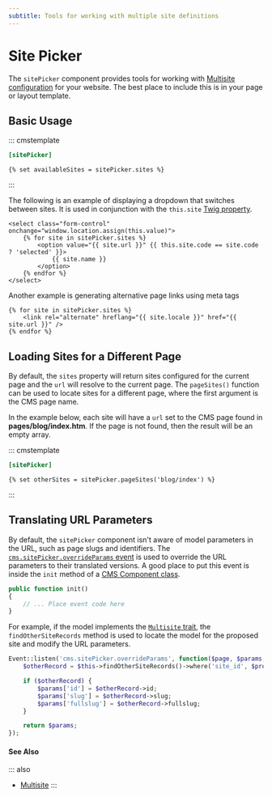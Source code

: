 ```yaml
---
subtitle: Tools for working with multiple site definitions
---
```

# Site Picker

The `sitePicker` component provides tools for working with [Multisite configuration](../resources/multisite.md) for your website. The best place to include this is in your page or layout template.

## Basic Usage

::: cmstemplate
```ini
[sitePicker]
```
```twig
{% set availableSites = sitePicker.sites %}
```
:::

The following is an example of displaying a dropdown that switches between sites. It is used in conjunction with the `this.site` [Twig property](../../markup/property/this-site.md).

```twig
<select class="form-control" onchange="window.location.assign(this.value)">
    {% for site in sitePicker.sites %}
        <option value="{{ site.url }}" {{ this.site.code == site.code ? 'selected' }}>
            {{ site.name }}
        </option>
    {% endfor %}
</select>
```

Another example is generating alternative page links using meta tags

```twig
{% for site in sitePicker.sites %}
    <link rel="alternate" hreflang="{{ site.locale }}" href="{{ site.url }}" />
{% endfor %}
```

## Loading Sites for a Different Page

By default, the `sites` property will return sites configured for the current page and the `url` will resolve to the current page. The `pageSites()` function can be used to locate sites for a different page, where the first argument is the CMS page name.

In the example below, each site will have a `url` set to the CMS page found in **pages/blog/index.htm**. If the page is not found, then the result will be an empty array.

::: cmstemplate
```ini
[sitePicker]
```
```twig
{% set otherSites = sitePicker.pageSites('blog/index') %}
```
:::

## Translating URL Parameters

By default, the `sitePicker` component isn't aware of model parameters in the URL, such as page slugs and identifiers. The [`cms.sitePicker.overrideParams` event](../../extend/services/event.md) is used to override the URL parameters to their translated versions. A good place to put this event is inside the `init` method of a [CMS Component class](../../extend/cms-components.md).

```php
public function init()
{
    // ... Place event code here
}
```

For example, if the model implements the [`Multisite` trait](../../extend/database/traits.md), the `findOtherSiteRecords` method is used to locate the model for the proposed site and modify the URL parameters.

```php
Event::listen('cms.sitePicker.overrideParams', function($page, $params, $currentSite, $proposedSite) {
    $otherRecord = $this->findOtherSiteRecords()->where('site_id', $proposedSite->id)->first();

    if ($otherRecord) {
        $params['id'] = $otherRecord->id;
        $params['slug'] = $otherRecord->slug;
        $params['fullslug'] = $otherRecord->fullslug;
    }

    return $params;
});
```

#### See Also

::: also
* [Multisite](../resources/multisite.md)
:::
